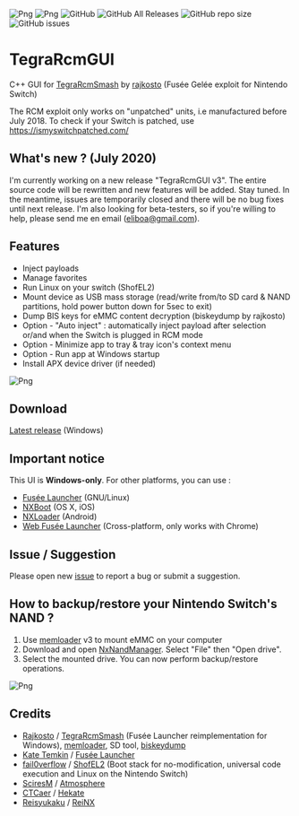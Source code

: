 ![Png](https://img.shields.io/badge/platform-windows-lightgrey)
![Png](https://img.shields.io/badge/latest%20stable%20release-2.6-yellow)
![GitHub](https://img.shields.io/github/license/eliboa/TegraRcmGUI)
![GitHub All Releases](https://img.shields.io/github/downloads/eliboa/TegraRcmGUI/total)
![GitHub repo size](https://img.shields.io/github/repo-size/eliboa/TegraRcmGUI)
![GitHub issues](https://img.shields.io/github/issues/eliboa/TegraRcmGUI)

# TegraRcmGUI
C++ GUI for [TegraRcmSmash](https://github.com/rajkosto/TegraRcmSmash) by [rajkosto](https://github.com/rajkosto) (Fusée Gelée exploit for Nintendo Switch)
  
The RCM exploit only works on "unpatched" units, i.e manufactured before July 2018. To check if your Switch is patched, use https://ismyswitchpatched.com/

## What's new ? (July 2020)
I'm currently working on a new release "TegraRcmGUI v3". The entire source code will be rewritten and new features will be added. Stay tuned.
In the meantime, issues are temporarily closed and there will be no bug fixes until next release.
I'm also looking for beta-testers, so if you're willing to help, please send me en email (eliboa@gmail.com).

## Features
- Inject payloads
- Manage favorites
- Run Linux on your switch (ShofEL2)
- Mount device as USB mass storage (read/write from/to SD card & NAND partitions, hold power button down for 5sec to exit)
- Dump BIS keys for eMMC content decryption (biskeydump by rajkosto)
- Option - "Auto inject" : automatically inject payload after selection or/and when the Switch is plugged in RCM mode 
- Option - Minimize app to tray & tray icon's context menu 
- Option - Run app at Windows startup 
- Install APX device driver (if needed)

![Png](https://www.eliboa.com/TegraRcmGUI_v2.5.png)

## Download
[Latest release](https://github.com/eliboa/TegraRcmGUI/releases/latest) (Windows)

## Important notice
This UI is **Windows-only**. 
For other platforms, you can use :
- [Fusée Launcher](https://github.com/Cease-and-DeSwitch/fusee-launcher) (GNU/Linux)
- [NXBoot](https://mologie.github.io/nxboot/) (OS X, iOS)
- [NXLoader](https://github.com/DavidBuchanan314/NXLoader) (Android)
- [Web Fusée Launcher](https://fusee-gelee.firebaseapp.com/) (Cross-platform, only works with Chrome)

## Issue / Suggestion
Please open new [issue](https://github.com/eliboa/TegraRcmGUI/issues) to report a bug or submit a suggestion.   

## How to backup/restore your Nintendo Switch's NAND ?

 1) Use [memloader](https://github.com/rajkosto/memloader) v3 to mount eMMC on your computer
 2) Download and open [NxNandManager](https://github.com/eliboa/NxNandManager). Select "File" then "Open drive".   
 3) Select the mounted drive. You can now perform backup/restore operations.   

![Png](https://www.eliboa.com/NxNandManager_v1.1_howto_open_drive.png)   

## Credits
- [Rajkosto](https://github.com/rajkosto) / [TegraRcmSmash](https://github.com/rajkosto/TegraRcmSmash) (Fusée Launcher reimplementation for Windows), [memloader](https://github.com/rajkosto/memloader), SD tool, [biskeydump](https://github.com/rajkosto/biskeydump)
- [Kate Temkin](https://github.com/ktemkin) / [Fusée Launcher](https://github.com/Cease-and-DeSwitch/fusee-launcher)
- [fail0verflow](https://github.com/fail0verflow) / [ShofEL2](https://github.com/fail0verflow/shofel2) (Boot stack for no-modification, universal code execution and Linux on the Nintendo Switch)
- [SciresM](https://github.com/SciresM) / [Atmosphere](https://github.com/Atmosphere-NX/Atmosphere)
- [CTCaer](https://github.com/CTCaer/hekate)  / [Hekate](https://github.com/CTCaer/hekate)
- [Reisyukaku](https://github.com/Reisyukaku/) / [ReiNX](https://github.com/Reisyukaku/ReiNX)

